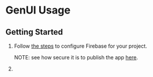 # GenUI Usage

## Getting Started

1. Follow [the steps](https://firebase.google.com/docs/flutter/setup)
to configure Firebase for your project.

    NOTE: see how secure it is to publish the app [here](https://firebase.google.com/docs/projects/learn-more#config-files-objects).

2.
